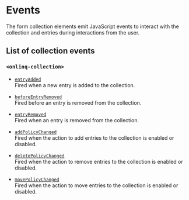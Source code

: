 # Events

The form collection elements emit JavaScript events to interact with the
collection and entries during interactions from the user.

## List of collection events

### `<onlinq-collection>`

- [`entryAdded`](elements/onlinq-collection.md#events)  
  Fired when a new entry is added to the collection.

- [`beforeEntryRemoved`](elements/onlinq-collection.md#events)  
  Fired before an entry is removed from the collection.

- [`entryRemoved`](elements/onlinq-collection.md#events)  
  Fired when an entry is removed from the collection.

- [`addPolicyChanged`](elements/onlinq-collection.md#events)  
  Fired when the action to add entries to the collection is enabled or disabled.

- [`deletePolicyChanged`](elements/onlinq-collection.md#events)  
  Fired when the action to remove entries to the collection is enabled or  
  disabled.

- [`movePolicyChanged`](elements/onlinq-collection.md#events)  
  Fired when the action to move entries to the collection is enabled or disabled.
